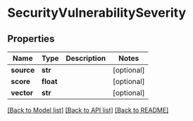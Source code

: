 # SecurityVulnerabilitySeverity

## Properties
Name | Type | Description | Notes
------------ | ------------- | ------------- | -------------
**source** | **str** |  | [optional] 
**score** | **float** |  | [optional] 
**vector** | **str** |  | [optional] 

[[Back to Model list]](../README.md#documentation-for-models) [[Back to API list]](../README.md#documentation-for-api-endpoints) [[Back to README]](../README.md)

